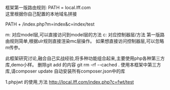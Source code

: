 框架第一版路由规则:
PATH = local.lff.com  
这里根据你自己配置的本地域名拼接

PATH + /index.php?m=index&c=index/test

m: 对应model层,可以直接访问到model层的方法
c: 对应控制器层/方法
  第一版路由规则简单,根据ulr规则直接渲染mc层操作。
  如果想直接访问控制器层,可以忽略m传参。

此框架研究讨论,融合自己实战经验,将多种功能组合起来,主要使用php各种第三方库,demo小样。
删除git add 的内容  git rm -rf --cached .
使用本框架中第三方库,请composer update 自动安装所有composer.json中的库

1.phpjwt 的使用,方法
http://local.lff.com/index.php?c=fwt/test


